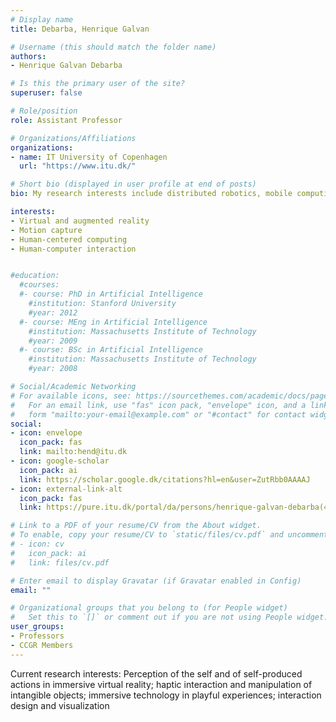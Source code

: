 ```yaml
---
# Display name
title: Debarba, Henrique Galvan

# Username (this should match the folder name)
authors:
- Henrique Galvan Debarba

# Is this the primary user of the site?
superuser: false

# Role/position
role: Assistant Professor

# Organizations/Affiliations
organizations:
- name: IT University of Copenhagen
  url: "https://www.itu.dk/"

# Short bio (displayed in user profile at end of posts)
bio: My research interests include distributed robotics, mobile computing and programmable matter.

interests:
- Virtual and augmented reality
- Motion capture
- Human-centered computing
- Human-computer interaction


#education:
  #courses:
  #- course: PhD in Artificial Intelligence
    #institution: Stanford University
    #year: 2012
  #- course: MEng in Artificial Intelligence
    #institution: Massachusetts Institute of Technology
    #year: 2009
  #- course: BSc in Artificial Intelligence
    #institution: Massachusetts Institute of Technology
    #year: 2008

# Social/Academic Networking
# For available icons, see: https://sourcethemes.com/academic/docs/page-builder/#icons
#   For an email link, use "fas" icon pack, "envelope" icon, and a link in the
#   form "mailto:your-email@example.com" or "#contact" for contact widget.
social:
- icon: envelope
  icon_pack: fas
  link: mailto:hend@itu.dk
- icon: google-scholar
  icon_pack: ai
  link: https://scholar.google.dk/citations?hl=en&user=ZutRbb0AAAAJ
- icon: external-link-alt
  icon_pack: fas
  link: https://pure.itu.dk/portal/da/persons/henrique-galvan-debarba(4ac798ea-a458-473f-ba46-2e7515cf72e4).html

# Link to a PDF of your resume/CV from the About widget.
# To enable, copy your resume/CV to `static/files/cv.pdf` and uncomment the lines below.
# - icon: cv
#   icon_pack: ai
#   link: files/cv.pdf

# Enter email to display Gravatar (if Gravatar enabled in Config)
email: ""

# Organizational groups that you belong to (for People widget)
#   Set this to `[]` or comment out if you are not using People widget.
user_groups:
- Professors
- CCGR Members
---
```


Current research interests: Perception of the self and of self-produced actions in immersive virtual reality; haptic interaction and manipulation of intangible objects; immersive technology in playful experiences; interaction design and visualization